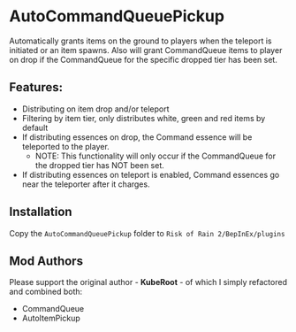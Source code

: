 # AutoCommandQueuePickup

Automatically grants items on the ground to players when the teleport is initiated or an item spawns.
Also will grant CommandQueue items to player on drop if the CommandQueue for the specific dropped tier has been set.


## Features:

- Distributing on item drop and/or teleport
- Filtering by item tier, only distributes white, green and red items by default
- If distributing essences on drop, the Command essence will be teleported to the player. 
  - NOTE: This functionality will only occur if the CommandQueue for the dropped tier has NOT been set.
- If distributing essences on teleport is enabled, Command essences go near the teleporter after it charges.

## Installation

Copy the `AutoCommandQueuePickup` folder to `Risk of Rain 2/BepInEx/plugins`

## Mod Authors
Please support the original author - **KubeRoot** - of which I simply refactored and combined both:
- CommandQueue
- AutoItemPickup